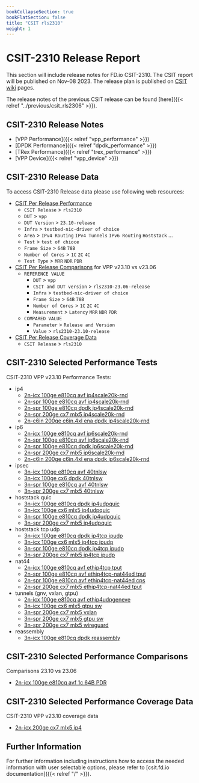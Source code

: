 ```yaml
---
bookCollapseSection: true
bookFlatSection: false
title: "CSIT rls2310"
weight: 1
---
```


# CSIT-2310 Release Report

This section will include release notes for FD.io CSIT-2310. The CSIT report
will be published on Nov-08 2023. The release plan is published on
[CSIT wiki](https://wiki.fd.io/view/CSIT/csit2310_plan) pages.

The release notes of the previous CSIT release can be found
[here]({{< relref "../previous/csit_rls2306" >}}).

## CSIT-2310 Release Notes

- [VPP Performance]({{< relref "vpp_performance" >}})
- [DPDK Performance]({{< relref "dpdk_performance" >}})
- [TRex Performance]({{< relref "trex_performance" >}})
- [VPP Device]({{< relref "vpp_device" >}})

## CSIT-2310 Release Data

To access CSIT-2310 Release data please use following web resources:

- [CSIT Per Release Performance](https://csit.fd.io/report/)
  - `CSIT Release` > `rls2310`
  - `DUT` > `vpp`
  - `DUT Version` > `23.10-release`
  - `Infra` > `testbed-nic-driver of choice`
  - `Area` > `IPv4 Routing` `IPv4 Tunnels` `IPv6 Routing` `Hoststack` ...
  - `Test` > `test of chioce`
  - `Frame Size` > `64B` `78B`
  - `Number of Cores` > `1C` `2C` `4C`
  - `Test Type` > `MRR` `NDR` `PDR`
- [CSIT Per Release Comparisons](https://csit.fd.io/comparisons/) for VPP
  v23.10 vs v23.06
  - `REFERENCE VALUE`
    - `DUT` > `vpp`
    - `CSIT and DUT version` > `rls2310-23.06-release`
    - `Infra` > `testbed-nic-driver of choice`
    - `Frame Size` > `64B` `78B`
    - `Number of Cores` > `1C` `2C` `4C`
    - `Measurement` > `Latency` `MRR` `NDR` `PDR`
  - `COMPARED VALUE`
    - `Parameter` > `Release and Version`
    - `Value` > `rls2310-23.10-release`
- [CSIT Per Release Coverage Data](https://csit.fd.io/coverage/)
  - `CSIT Release` > `rls2310`

## CSIT-2310 Selected Performance Tests

CSIT-2310 VPP v23.10 Performance Tests:

- ip4
  - [2n-icx 100ge e810cq avf ip4scale20k-rnd](https://csit.fd.io/report/#eNrtVstOwzAQ_JpwQYvsjUO4cKDkP5BxtjQiTc3aRJSvx60qbSJAKlJLLz74pRlrxzsaySFumJ4C9fdFtSjqRYF116apKB-u08J9wFIrGL0HLG_SjqknGwhwgM59gFbqhdBrutPKvYEdl9B5A7fmGbQDiqvdKY3gbE-oXoGHFoaWdyXw8VDiWz1B2_coaFIxQ0ZiAWfyhOZX2wnnN9HCt0xWLiTlAkUKEzE_v03YS7ZrCt0nyZXUFcFdarxA2s3rxK2foIeG1c2e8U8u-ezS31zy53MJc5aOdwkvlSXMWTqVS2fMkslZOt4lc6ksmZylU7kkWaqaq2HD6_1fr2q-ANRarhY)
  - [2n-spr 100ge e810cq avf ip4scale20k-rnd](https://csit.fd.io/report/#eNrtVstOwzAQ_JpwQYvsjUO4cGjJfyDjbGlEmpq1iVS-HreqtIkAqUgtvfjgl2asHe9oJIe4ZXoO1D8W1bKolwXWXZumolzcpoX7gKVWMHoPWN6lHVNPNhDgAMEzaKVeCb2mB63cO9hxBZ03cG9eQDuguN6f0gjO9oTqDXhoYWh5XwKfjiW-1RO0_YiCJhUzZCQWcCZPaH69m3B-Ey18y2TlQlIuUKQwEfPz24S9Yruh0H2SXEldEdylxguk3bxO3PkJemxY3RwY_-SSzy79zSV_OZcwZ-l0l_BaWcKcpXO5dMEsmZyl010y18qSyVk6l0uSpaq5Gba8Ofz1quYLCMeu4g)
  - [2n-spr 100ge e810cq dpdk ip4scale20k-rnd](https://csit.fd.io/report/#eNrtVkFOwzAQfE24oEX2xiFcONDmH8jYC42apmbtViqvx60qbSLgEKmllxzi2JpdzXhHIzmmLdNrpO65qBZFvSiwbn1eivLlPv-4i1hqBfsQAMuHvGPqyEYC7CEGBq3UB2HQ9KSV-wQf_BraYODRvIF2QGl1POUvOtsRqjVw76H3fOTA5ZnjB6GgfpcEzTJGyJ5YwJE-KQurw6DmT9XSYJmsdGTpAiWKAzW_X06q39luKLZfJC15LIK7PHqBtBvzpEMYoOeJ1c2p4r98CrNPE30KV_QJ5zxN8Alvliec83Qxn66ZJzPnaYJP5mZ5MnOeLuaT5Klq7votb07vvqr5BoUvs6o)
  - [2n-spr 200ge cx7 mlx5 ip4scale20k-rnd](https://csit.fd.io/report/#eNrtVkFqwzAQfI17KVvstVyfemjifxRV3jamsiNWqkny-ighsDZtD4akuehgWWJ2mdEOA_Jhy_Tmyb5k1SqrVxnWXRuXrHx9jD-2Hssih9E5wPIp7pgsaU-AA3jHgHn-SegKs6tH0gF6u6ugcwqe1TsUBihsTqf4eaMtYf4FPLQwtHwiwfWF5AejoO13EDTqmCEjsYAzgVLmNvtJzd-ypUMzaWmJ2gUK5Cdyfr-dVH-w7sl3B5KWOBfBTRy-QIWZ84S9m6CXkdXNueLfnHLJqaVOuVs6hSlTS5zC-2UKU6au59RNM6VSppY4pe6XKZUydT2nJFNV8zBsuT-_AavmCHrbvZo)
  - [2n-c6in 200ge c6in.4xl ena dpdk ip4scale20k-rnd](https://csit.fd.io/report/#eNrtl91qwzAMhZ8muxkasdI0u9lFu7zH8GxtDU1dYWeF7unnhIISuo0V2rUXvsgf5wQp-jiIhG7r6SVQ-5SVy6xaZlg1Np6yYnEfL74NWKgcdsyAxUO889SSDgTowMwbB5jn76RYkdNg2a6h4RmoUj2-gjJA3ap_jkcwuiXM1-CdBWd9XwOfDzWOCopqPzpRYxsTZUdexEl_YuPVfuT5oWuxa09a_LFxkToKo16-_zRxv3m9odB8krwyjEUcJo5-JJpppW7PI_UwsaoeHP_FiROnEznxBTlhytMJnPBqecKUp7Nxukye5rO0nY4oxaHc0m76nREnRjewl3pGaSv9nRFeKUdpI52LkeSorO_c1m-G_6ay_gIud5KJ)
- ip6
  - [2n-icx 100ge e810cq avf ip6scale20k-rnd](https://csit.fd.io/report/#eNrtVstqwzAQ_Br3UrZIa7vOpYek_o-gypvG1HHUlWKafn2VEFibtpBC0lx00IsZsaMdBuTDlmnpqXvKykVWLTKs2iZOWT6_jwt3HnOtYHAOMH-IO6aOjCfAHlr7AVqpV0KnaaaVfQczrKB1j1DNXkBboLA-nOLw1nSE6g24b6Bv-FACn08lvtUTtNkFQaOKCTIQCziRJzS33o84v4kWvmEyciEqFyiQH4n5-W3CXrHZkG8_Sa7ErghuY-MF0nZaJ-zdCD01rKqPjH9yySWX_uaSu55LmLJ0vkt4qyxhytKlXLpiloqUpfNdKm6VpSJl6VIuSZbK-q7f8ub41yvrL2w7rpo)
  - [2n-spr 100ge e810cq avf ip6scale20k-rnd](https://csit.fd.io/report/#eNrtVstqwzAQ_Br3ErZIa7vOJYem_o-iypvG1HHUlWpIv75KCKxNE0ghaS466MWM2NEOA_Jhy_TqqVtk5TKrlhlWbROnLH-exYU7j7lWMDgHmD_GHVNHxhNgD94xaKXeCZ2muVb2E8ywgtY9QTV_A22Bwnp_isNb0xGqD-C-gb7hfQl8OZb4VU_Q5isIGlVMkIFYwIk8obn1bsQ5J1r4hsnIhahcoEB-JOb024S9YrMh336TXIldEdzGxguk7bRO2LkRemxYVR8Y_-SSSy79zSV3O5cwZelyl_BeWcKUpWu5dMMsFSlLl7tU3CtLRcrStVySLJX1Q7_lzeGvV9Y_oJmvZg)
  - [2n-spr 100ge e810cq dpdk ip6scale20k-rnd](https://csit.fd.io/report/#eNrtVkFOwzAQfE24oEX2JiG9cGjJP5CxFxo1Tc3aVCqvx60qbSLgEKmlFx_i2JpdzXhHIznEHdNLoP6pqFdFsyqw6VxainJ5n37cByy1gr33gOVD2jH1ZAIBDhA8g1bqndBrWmhlP8B5t4HOP0KzeAVtgeL6eEpfsKYnVBvgwcHg-MiBz2eOH4SCus8oaJIxQfbEAk70SZlfH0Y1f6qWBsNkpCNJFyhSGKn5_XJS_cZmS6H7ImlJYxHcptELpO2UJx78CD1PrGlPFf_lk88-zfTJX9EnzHma4RPeLE-Y83Qxn66ZpyrnaYZP1c3yVOU8XcwnyVPd3g073p7efXX7DR_mtC4)
  - [2n-spr 200ge cx7 mlx5 ip6scale20k-rnd](https://csit.fd.io/report/#eNrtVkFOwzAQfE24oEXJJsFcOFDyj8o4C41wUmvtRi2vx60qbSLgEKmlFx_i2JpdzXhHI9mHLdPak33O6lWmVhmqro1LVr7cxx9bj2WRw-gcYPkQd0yWtCfAAbxjwDz_IHSF2auRdIDe7mvo3COopzcoDFDYHE_x80ZbwvwTeGhhaPlIgq9nkh-Mgra7IGjUMUNGYgFnAqXMbQ6Tmr9lS4dm0tIStQsUyE_k_H47qX5n3ZPvvkha4lwEN3H4AhVmzhMOboKeR6aaU8W_OeWSU0udctd0ClOmljiFt8sUpkxdzqmrZqpKmVriVHW7TFUpU5dzSjJVN3fDlvvTG7BuvgEYaL4e)
  - [2n-c6in 200ge c6in.4xl ena dpdk ip6scale20k-rnd](https://csit.fd.io/report/#eNrtV8tqwzAQ_Br3UrZYaxz10kMT_0dRpW1j4ihCUgPJ10cxgbVJCw3YTQ86-MWM2fEOw-AQd57eAnUvRb0s5LJA2Zp0KqrXx3TxXcBKlLB3DrB6SneeOlKBAC3oRWsBy_KThBNkFRhnNtC6BYhaPL-D0EBxfX5OR9CqIyw34K0Ba_x5Bq4uM64GMmq-IqNJxgjZk2dwpI9pbn0YcH5QzXTlSTE_CWcoUhho-f7TmP3h1ZZCeyR-pV8LM3Ra_QDU40nx4AboZWOy6Rl_5ZPLPt3ok5vRJ8x5usEnvFueMOdpMp_myZPM7XTtkvxf3SRzM03o0Xw5yq30e4_wTjnKjTSVR5yjunmwO7_t_5vq5gQ3AJMR)
- ipsec
  - [3n-icx 100ge e810cq avf 40tnlsw](https://csit.fd.io/report/#eNrtmM1OxCAQgJ-mXsyYQqndiwfXvodh6ewuSX8QsG59emndhG2MiZql9cClP5kBBr58yQRjO43PBuuHJN8mxTahhazcI8keb91L14ZmJIVeKaDZnfvSWCM3CFkLUpyApOkBqSK4Ial4Ad7vQehB2Q5ITjY7IALQHqViUhkULLVtbd7A_e_GSWRrgaOh-f1BNNBWelyZPp1X_lKGj1av1kddcbNIj9oHZ1X7NHUcfM63e_H5XCP3Az636KMWzUU9P92wH7_XvEEj39FPMh2fzxAO00VQzNe2g7qIns-xKKeMdZmqyPQqTFVgpjR6GoApXdVTGj1dnGloT1n0NABTtqqnLHq6ONNwnspGnmLb-1ek4-n9t67310SjpFchGtjR2PIGIErXdDQ2vIsTDexobHcDEGVrOhqb3cWJekfz8qbtdDPd9eblB2eNK04)
  - [3n-icx 100ge cx6 dpdk 40tnlsw](https://csit.fd.io/report/#eNrtmM1OhDAQgJ8GL2YMLSB78eDKexi2jLuN_NS2rotPb8FNBmJM1GzBQy_8ZKbttF--ZFJjO42PBuu7KNtG-TbiuazcI0rur91L14YnLIajUsCTG_elscbSICQtSHECFsd75IrhhsXiBSpVPYPQvbIdsIxtdsAEoD1IlUplUKSxbWvzBu5_N8wiWwslGp7d7kUDbaWHpfnDeekvdVC0erUUddXNIkfUFJyVTWnq0FPO95uhAaXGkkZ87pGiFs2koJ_umMY_6bJBI9-RJhnPjzKEAzUJivnatleT6Pkg82LMWJmqClQvQ1X5psqDqz6o8nVd5cHV5al6dzUNrvqgmq7rahpcXZ6qR1dlI0-hBf4z1OH4_l0H_GumQdTLMPXtaWh_fTDlq3oamt_lmfr2NLS-Ppimq3oaGt_lmZKnWXHVdroZ74Cz4gOO6TTe)
  - [3n-spr 100ge e810cq avf 40tnlsw](https://csit.fd.io/report/#eNrtmM1OhDAQgJ8GL2YMLUX24mFX3sOUMrvbhJ_aVhSfXsBNCjEmarbgoRd-MtN22i9fMqmxrcYng9VDlB6i7BDRTJbDI0r2t8NLV4YmJIZOKaDJ3fClsUJuEJKmAKM0kDg-IVUEdyQWz8C7IwjdK9sCScmuACIA7VkqJpVBwWLbVOYVhv9inEU2Fjgamt6fRA1Nqcel6eNl6S91uGj5Yl10qG4R6VC74KJsl6bOvcv5fjNuANfI3YjPPbqoRTMr6Kc7duOPmtdo5Du6SabzcxliADULiuXatlez6OUgs3zK2JiqClSvQ1X5pkqDqz6o0m1dpcHV9al6d5UFV31QZdu6yoKr61P16Kqs5Vtogf8MdTy-f9cB_5ppEPU6TH17GtpfH0zppp6G5nd9pr49Da2vD6ZsU09D47s-U-dpmt80ra6nO-A0_wCYWTYW)
  - [3n-spr 200ge cx7 mlx5 40tnlsw](https://csit.fd.io/report/#eNrtmM1OxCAQgJ-mXsyYloL14sG172FYdtwl6Q8BrK1PL62b0MbEaFzEA5f-ZAYY-PIlE4ztNT4ZbO4ztsuqXUYqeXCPrHy4di_dGFIWOQxKASlv3JfGBrlBKDsORmkgeX5EogoxVgNyC20zMhB6UraHghV3eygEoD1JRaUyKGhuu8a8gvvfz_PIzgJHQ9jtUbTQHfS8OHk8L_6pEh89vFgfdfVtIgNqH9wU7tPUafI5X23HD-EauR_zsUsftWhWJX13z378s-YtGvmGfpLlBH2GcLBWQbFd205qFT0fZVUvGdHJqkT2UmRVeLIkORuGLIntLEnOxiD7B87S5GwYsjS2szQ5G4NsUGdlK8fUGv8C7HyA_7Az_jHXJOyluIb3NbXFYbiSyL6mpjgG1_C-ppY4DFca2dfUEMfg6n1l9VXX63a5M2b1O03_U24)
- hoststack quic
  - [3n-icx 100ge e810cq dpdk ip4udpquic](https://csit.fd.io/report/#eNrlVctuwyAQ_Br3Um0FuJZz6aGp_6PCsK1RSExYHCX5-hIr6tpqc80hvgDSzOxrtIJSH_GT0L8V1bqo14Wqnc1HUb4_5yt6UqUUcAgBVPmSXxE9akIod-DMEaQQ36iCxJUUZg822A10PSVK2mxAqpVoQRrA1IELr4MN-8GZ9hIgh0TT9dAGuuRTH9d8f5IzaofEaNbPkANGBme1Mi10J-bc7oAFOqJmxW9jTEhIk5put8mKr6i3SO6MLBvHxAyTLZmAZp4tncIEvU6vbkbGnfwjoz1mvpeCFuDjf-0-qJ_LsvOR3VzWct55N6vmadfH7fhnVs0PcG8JiA)
  - [3n-icx 100ge cx6 mlx5 ip4udpquic](https://csit.fd.io/report/#eNrlVdFKxDAQ_Jr6IitJaq0vPtzZ_5A0XW0xvcZsWnp-vbly3LZoQUFE7l6SwMxkd3YIodB5fCK0D0m2TfJtovKmikuSbq7j5i2pVAoYnAOV3sSTR4uaENIdNGYEKcQLKifNeFeN0Noxg7qjQEGbV5DqXpQgDWCooXG3feXe-saUB328EU3dQenoUE49Hst9qs1o1QdGo36BDOgZXLTKNFfvmbNqgPnao2bByRcTAtKspXWXrHj2ukVq3pFl05SYYWIgM9Asq4W9m6HH4eXFxPhRehrIeVAn9_mAOnwzQDLaohTGSkH_Ich1L7-U5VeGzzbTS4v0vBO9tEf6x280K652nW-n3zMrPgCceREo)
  - [3n-spr 100ge e810cq dpdk ip4udpquic](https://csit.fd.io/report/#eNrlVdFOwyAU_Zr6Yq4BatO9-ODW_zAUrrYZWxmXLs6vlzaLt40uRmOWZb4AyTmHew-HAMUu4BOhe8iKZVYuM1W2Ng1Z_nibpuBI5VLA3ntQ-V1aBXSoCSHfQmteQQrxgspLXEhhdmC9XUPTUaSozRqkWogapAGMDbT-vrd-17eGjHaY-E4KGrZG03RQexrqqtWx7qcmGLV9ZDTpZ8geA4OznpnmmwNzTjthgQ6oWfFhkAkRadLT93ZZ-Rz0Bql9Q5aPx8YMkyKagGZeNR78BD2eYlmNjB_lWQP58LtA62GHCwjypIU_SnLq87oS5DtK_yHIL-xeY54X88KeJ88zv7BFdbPtwmb8OYvqHYwFDDo)
  - [3n-spr 200ge cx7 mlx5 ip4udpquic](https://csit.fd.io/report/#eNrlVctugzAQ_Bp6qbayTRG99NCU_6jMsi2oJrheg5J-fR0UdUF9HHMIF9vSzOxrtDLHIdALk3vMil1W7jJTdk06svzpNl3Bscm1gsl7MPldegVyZJkg31tgH8Ao9UbGazyUE9kIvTsU0A4cOVp8B20eVA0agWILnb8fG_8xdlifQqSghO0AtedTRvN8zvgjvaDNGAVN-hUyURBwVa3QfHsUzn89iMQGsqL5bk0IkXhR1d-NiuI12J64-ySRzYMSBiZbFiCus8WjX6Dn-ZXVzLiYh4zWkVbotOJNePlbw1fr6dYsvW5Ht7akF97RorrZD6Gf_9Ci-gLUOhO4)
- hoststack tcp udp
  - [3n-icx 100ge e810cq dpdk ip4tcp ipudp](https://csit.fd.io/report/#eNrlVctOwzAQ_JpwQYv8aAgXDi35D-TYWxLVbYzXrShfjxtVbCJUeoJDc7Etz4x3xyPLlPqIr4T-uShXRbUqVNW5PBR6eZ-n6ElpKeAQAij9kFcRPRpC0Dvo7AdIId5QBYlPUth3cMFtoO0pUTJ2A3LxKBqQFjC10IVFsqE5ib0L-ZzeuLyJca2hCXQqql7ORX90wKjbJ0ZzXxPkgJHBScNMC-2ROZdtsMBENKz4dseEhDTq6YpXlq2j2SJ1n8ja4cKYYXM4I9BOS6ZjGKHnK6zqgfEPSZI1HqX1UtBcAv3N8m3kunfzeaGXvN5MknN7oVcs_32uZX236-N2-EvL-guSthDO)
  - [3n-icx 100ge cx6 mlx5 ip4tcp ipudp](https://csit.fd.io/report/#eNrlVcFuwyAM_ZrsMnkK0DSnHdblPyYC7hKNNAjTKu3Xl0bVnGjqeuqluQDiPWM_P1lQ7AN-Ebr3rNhk5SaTZWvTkqmP17QFR1KJHA7eg1Rv6RTQoSYEtYPWDCDy_BulF2ZY2wE6NxTQ9BQpavMDYrXOaxAGMDbQ-lU0vr7EOuvTM7226RLDVkHt6ZJTfl5z_imAUbuPjKayZsgBA4OzepnmmyNzbqpgvg6oOeBXHBMi0qSkO1I5bBt0h9SekGPHfjHDJGsmoJmnjEc_Qa8dLKuR8XgfyWiHwjiR00Ls_E_xU7i6t4uZzltSn8XHhU3nHcWPd7WoXnZ96MY_tKjOtngQvg)
  - [3n-spr 100ge e810cq dpdk ip4tcp ipudp](https://csit.fd.io/report/#eNrlVUFuwyAQfI17qbYCO6576aGJ_xFh2NRWSLxlSaT09SVW1LVVNTm1h_gCiJlhdxghOPYB14z-NSuXWbXM8qpzaciKt8c0Bc95oRUciSAvntIqoEfDCMW-AaYAWql3zEnji1b2Axy5LbQ9R47GbkEvnlUD2gLGFjpaREvNWe0dpYN649Imhk0BDfG5ar66VP3RgqDuEAVNjU2QIwYBJx0LjdqTcK74EIUJaETybU8IEXnU1A2zItsEs0PuPlG0w40Jw6Z4RqCdlownGqGXO6zqgfEfWbI1HrX1WvFsIr3m-U6SPbgZvdLfzN5PlrN7pTc8_32yZf2w78Nu-FPL-guYeBRm)
  - [3n-spr 200ge cx7 mlx5 ip4tcp ipudp](https://csit.fd.io/report/#eNrlVUFuwyAQfI17qTYCHNenHpr4HxWGTW0Vx4glVtLXh1hR11bV5NQe4gsgZobdYYSg2Ad8J3SvWbHJyk2mytamIcvfntMUHKlcChi8B5Wv0iqgQ00I-V4D-QBKiA9UXppjOaCO0LljAU1PkaI2nyDXL6IGaQBjA61fR-Pri9xZn07qtU2bGHY51J4uZdX2WvZHD4zaQ2Q0dTZDBgwMzlpmmm9OzLllhCU6oGbNtz8mRKRJV3fcsmwXdIfUfiFrxytjhkkBTUAzLxlPfoJeL7GsRsa_pElGO5TGSUHLCfWW6UfJ9mCX9FJ_c_tAaS7vpd4x_ffZFtXTvg_d-LcW1Rmr3hr-)
- nat44
  - [2n-icx 100ge e810cq avf ethip4tcp tput](https://csit.fd.io/report/#eNrtVctqwzAQ_Br3UrboYcm-9JDU_xEUeVMbHGcrKSbp11dOA7IphkJLCyEXvWZWu6NhkQ8HhxuP3XOm1lmxzkTR1nHI5OoxTq7zQnIGAxEI-RRXDjs0HkH00NoTcMZeURDHkjP7BmbYQUv5eLwFbgFDE7fB0ni6HeMazkQOpCV4nSsuINAxQF-7Mal4uSb9UkFC62NIaKxrhgzoEjgrONGoOU84SzIS3zg0KSDqSFBAPynmm2JT-M6ZPfr2HdMd48Mlgo3mTDA7zxzONEGvT1hUF8a_OUl3J3_qJP25k1opqT_V5VyUhS5vuy0X9N5MZy75SXc_f7U_VfXQH9z-8neq6gMfivTL)
  - [2n-spr 100ge e810cq avf ethip4tcp-nat44ed tput](https://csit.fd.io/report/#eNrtVctqwzAQ_Br3UrbobV96SOr_KKq8qQ2Os5UUQ_r1ldOAbIqh0NJCyEWvGWl3dlgU4sHjc8D-sdDbotwWouyaNBRyc58m3wchOYORCIR8SCuPPdqAIAYI5IEz9oqCOFacuTew4w46UtPxC3AHGNu0jY5gsFEpbKDlTCggIyEYpbmASMcIQ-OnoOLpEvRLBhltjjGjKa8FMqLP4CLhTKP2NOOsych869HmC0lOhiKGWTLfFJuv77zdY-jeMb8xFS4TXDJnhrll5HiiGXopYVmfGf_mJN2c_KmT9OdOGq2l-VSnuKhKU113W67ovZrOXPOTbn7-an_q-m44-P3579T1BzVA87M)
  - [2n-spr 100ge e810cq avf ethip4tcp-nat44ed cps](https://csit.fd.io/report/#eNrtVdtKw0AQ_Zr4IiPZa_LigzX_UdbN1ATSdNxdA-3Xu9bCJGhBUBRKX_bCmdkzZw7DxrQLuI443BdmVVSrQlZ9m5dCPdzmLQxRKlHCRARS3eVTwAFdRJAjRAogyvIZJQmsRelfwE0b6EmD1U8gPGDq8i15gtElrbGFTpRSA1kF0WojJHiKMLbhnVI-nig_8TPaviZGc1ULZMLA4KJcDqNuP4s5J4LjXUDHCVkNQwnjrJjvaeXsTXBbjP0B-YncNcZ9NoYh4Ze8aU8z9NTAqjlG_JOLdHXxZy7SX7tojVH2Q5oWsq5sfdHj-LXcC5nIM17S1ctfnEvT3Iy7sD3-laZ5A9RG7kM)
  - [2n-spr 200ge cx7 mlx5 ethip4tcp-nat44ed tput](https://csit.fd.io/report/#eNrtVctqwzAQ_Br3Urbo7Vx6SOr_KKq8rQ22s0iKSfL1UdKAbIqh0EIg5KIHs6ud2WFRiFuP7wG710JvinJTiLKt01LI9XPafBeE5AxGIhDyJZ08dmgDghggkAfB2BcK4m5fjmgj9N1eQ0sKOGMfwB1gbNI1OoLBRqWwhoYzoYCMhGCU5gIi7SIMtT-XFW_Xsj84ZLTexYwmZjNkRJ_BGeUcRs1hErMsJGdYjzanJEEZihgmdH4pN6d_ettjaI-Y3zi3Lge4ZNAEc_PK8UAT9NrEsrpE3NBNerj5dzfpBm4araX51qe4WJVmde_juaD4jiZ0yVN6ePrPc6qrp2Hr-8tfqqsTm1_9gw)
- tunnels (gnv, vxlan, gtpu)
  - [2n-icx 100ge e810cq avf ethip4udpgeneve](https://csit.fd.io/report/#eNrtVsGKwjAQ_Zp6WUaa1Nq97EG3_yExHbVQ42ySFvXrTaUwrcvCHgSh9ZKEvDeZmTweifMnixuH1VeUrqNsHcmsLMIQJauPMNnKyUTE0BCBTOZhZbFC5RCkgVKfQcTxHiUJ_BSx_gHV7KCkxcbXxmDlYLnYgtCA_hB2oZvrgvZosEEQy0BsA7btkaawbWb53WX-VQajRe0ZDcUNkAYtg4OqmUaHS4_zVy_MVxYVB_RaZIpH1yvqXy1z8M6qI7ryinxCuDvGdZCJIaGHaf2Femh3j1l-Z7xWU3pr-hRN6bWaTs-mY3fp9Ew6co_KdHqP6bDnMfr0QVV6q_psr6b5zJzs8f7_TfMbuUIa-Q)
  - [3n-icx 100ge cx6 mlx5 gtpu sw](https://csit.fd.io/report/#eNrtls2OwiAUhZ-ms5lcUyi1KxejfQ9T6R1tQpEAdeo8vdSY3DYzLjT-bNiUhnPgXvhyEpzfW1w7VIskXybFMuFFU4dPkn19hsEqxzOWwsEY4Nks_FlUWDmETEMje2BpukVumOzndQ-t6nNojFj7TmtUDuZiA0wC-l2Y3XrTuZ9B3ww76NoOhfjqUuhPVVLrzpMaepkoB7QkTpokm9kdyXO1dfJXFitaMDoRWTy6UVP_nZC837Zq0TW_SAvCzZAuAwSSmJxW8UczUi_XVpRnx0uJmUjsHmLm-cR4zNhtxPi7M8Zjxh5J7AUZEzFjtxET786YiBl7JDHKWF5-6L1tz2_GvDwB7trbpg)
  - [3n-spr 200ge cx7 mlx5 vxlan](https://csit.fd.io/report/#eNrtVcFuwjAM_ZpymTy1KV1PHAb9D5SmHlRKg-WEquzrF1glt0Jw4YCEuCRRnl_s5ycrPhwYtx7tKinWSblOVNk2cUny74-4sfUqz1LoiUDln_HEaFF7hNxp8MSg0nSHijIzlD3qAJ0dCmhpuQ1H59B6-FrWkBnAsI-3_WC1A6vqpo6PdNpYduAaPmdUmzHjVXpBm2MQNBY1Q3pkAWfVShjtTxJzT4NQNKMWzkSahAT0k7puSxXGD-sOffuLQouNEtxEWwTKzDxXONEEHftXVpeI53hIbw8f8pCe4-FgzsJefAL_Rb7U7I2-0du3h-etqBbuwN3l_yuqP89g_Ys)
  - [3n-spr 200ge cx7 mlx5 gtpu sw](https://csit.fd.io/report/#eNrtlsGKgzAQhp_GvSxTNMb1tIdtfY-S6mwrxHRIotvu0zeWwii7LHQp0kMuRvz_cSb5-CHOHy1uHer3pFgn5ToRZduER5J_vIbFaifyLIWBCES-Cm8WNSqHkBsFjiyINN2joKw-lQMqD50-FdCS3PreGNQO3uQOshrQH8LXvafefY36bvyJaezYS2xuvX40ZrXpPathnJkyoGVxNifb6HBmz1_Tc4myqLhmsim2eHSTuX7bJHs_rerQtd_IBeFwWK8DCpayet7Fn2mi3k6urK6OpblR5PZPbrQINxHzdjc38QR5EzFvD-a2TN5kzNvd3OQT5E3GvD2YG-etqF7M0XbXe2VRXQDvw-sG)
  - [3n-spr 200ge cx7 mlx5 wireguard](https://csit.fd.io/report/#eNrtVl1rwyAU_TXZy3BEM4kve1iX_1FsvGsDxsrVpO1-_Uwo3ITB9jJWqHtR8Zzr_TgcMMQjwjaAfSnkpqg3hag7k5aien1MG9ogKl6y0Xsmqqd0QrCgA7DKaRY8MlGWexCet-d6BB1Zb8-Sdf55GwfnwAbGJVc7xlsG8ZDuB-NPHcJ-0Gh4WUZnw2ni76ZHncEpt3i75v5SCKFmiISm8lbICEjgqm6i-cOFON91QyEaQVPMokmiRAiLun5umSLfUfcQug-g8Hl0xGiTVAuwXWeNF79Ar5Osm5lxa139v66_pKu_qa7ZuTUDr2bn1Pv3qcrNp-r-fapy86n6Y5_K5sEdsZ__wbL5BNyDKzU)
- reassembly
  - [3n-icx 100ge e810cq dpdk reassembly](https://csit.fd.io/report/#eNrtVstOwzAQ_JpwQYtiJyG9cKDkP1DiLK1FHovXFMLX44ZKmwhxQUrbQy625RmvZnc0ktn3Dp8Zm4co20b5NtK5rcMSJY-3YXMN60TFcCACndyFk8MGS0ZIOrDmE1Qc71CTwo2KzRvUVL-CcQP5HlSmNhUoA-j3llJLjCbQY981_AHhpjrWsZ2HElln9zvThuolM7ZVM0BXu6MO_XTS8UuUoPW7FzRInSEHdALOehAa7Qfh_N2ZPCiDUHnx07CgHnki6F_tS7EXV7bI9gul4jhZYZhg4QQ0cyF-oAl6mmpejIxr8ptWvxfwm5b2W6_5Pq_f-rL51mu-r8nvxfOdrvk-r9_pZfOdrvm-Jr8l31lx0_WuHf_pWfENqTFURQ)

## CSIT-2310 Selected Performance Comparisons

Comparisons 23.10 vs 23.06
- [2n-icx 100ge e810cq avf 1c 64B PDR](https://csit.fd.io/comparisons/#eNqNkNEOgiAUhp_GbhoNMLWbLjIfoLVegOGxuSnSAV319IFa5NZFGwPO-b_DOfwGGpAWyn2U5RHPECpAUBLcPYoP6ylrwM7xBXsnHddj0lfWnVqgZf9G3TFo7YOJd8oAGERsDI8ZJTze0JSge00YCHitKhSB5orU8k4YpVfgmsGOUXkjYqhChezwM3biZ2FHHybFrFfYmvq5RNJtvmCsfeglcSrOM5GN692r1QL_cMlRogX7_fFgxIQMounhpy9u__Jl7L9SHbZ7P1pSvADjNnTM)

## CSIT-2310 Selected Performance Coverage Data

CSIT-2310 VPP v23.10 coverage data
- [2n-icx 200ge cx7 mlx5 ip4](https://csit.fd.io/coverage/#eNpVjsEOwiAQRL8GLwYDi4RTD2r_wxDcWBKkBBDp37ekB-plk5k3s5mEDk22sx-IuhNQ0aXtEnE77wIEZ82ARzNe39xpCeGPFIwdgrhwRuP2XSfssTAth4yn1lQKjL0RAjdVFdSZflyVvaEj6l6x4dqEGk9pmn9PpzN6swxEtu1Hq6XkuAIlQT2d)

## Further Information

For further information including instructions how to access the needed
information with user selectable options, please refer to
[csit.fd.io documentation]({{< relref "/" >}}).
